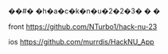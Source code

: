 ��#� �h�a�c�k�n�u�2�2�3�
�
�


front
https://github.com/NTurbo1/hack-nu-23

ios
https://github.com/murrdis/HackNU_App
